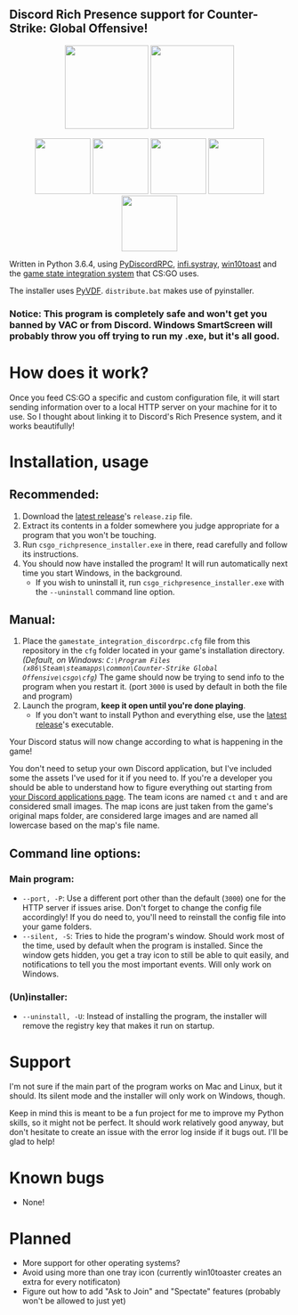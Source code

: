 
## Discord Rich Presence support for Counter-Strike: Global Offensive!

<p align="center">
    <img src="https://raw.githubusercontent.com/Tenrys/csgo_richpresence/master/img/csgo_icon.png" height=150/>
    <img src="https://raw.githubusercontent.com/Tenrys/csgo_richpresence/master/img/discord_icon.png" height=150/>
</p>

<p align="center">
    <img src="https://raw.githubusercontent.com/Tenrys/csgo_richpresence/master/img/scnshots/1.png" height=100/>
    <img src="https://raw.githubusercontent.com/Tenrys/csgo_richpresence/master/img/scnshots/2.png" height=100/>
    <img src="https://raw.githubusercontent.com/Tenrys/csgo_richpresence/master/img/scnshots/5.png" height=100/>
    <img src="https://raw.githubusercontent.com/Tenrys/csgo_richpresence/master/img/scnshots/3.png" height=100/>
    <img src="https://raw.githubusercontent.com/Tenrys/csgo_richpresence/master/img/scnshots/4.png" height=100/>
</p>

Written in Python 3.6.4, using [PyDiscordRPC](https://github.com/DerpyChap/PyDiscordRPC), [infi.systray](https://github.com/Infinidat/infi.systray), [win10toast](https://github.com/jithurjacob/Windows-10-Toast-Notifications) and the [game state integration system](https://developer.valvesoftware.com/wiki/Counter-Strike:_Global_Offensive_Game_State_Integration) that CS:GO uses.

The installer uses [PyVDF](https://github.com/amreuland/PyVDF). `distribute.bat` makes use of pyinstaller.

### Notice: This program is completely safe and won't get you banned by VAC or from Discord. Windows SmartScreen will probably throw you off trying to run my .exe, but it's all good.

# How does it work?

Once you feed CS:GO a specific and custom configuration file, it will start sending information over to a local HTTP server on your machine for it to use. So I thought about linking it to Discord's Rich Presence system, and it works beautifully!

# Installation, usage

## Recommended:

1. Download the [latest release](https://github.com/Tenrys/csgo_richpresence/releases/latest)'s `release.zip` file.
2. Extract its contents in a folder somewhere you judge appropriate for a program that you won't be touching.
3. Run `csgo_richpresence_installer.exe` in there, read carefully and follow its instructions.
4. You should now have installed the program! It will run automatically next time you start Windows, in the background.
    - If you wish to uninstall it, run `csgo_richpresence_installer.exe` with the `--uninstall` command line option.

## Manual:

1. Place the `gamestate_integration_discordrpc.cfg` file from this repository in the `cfg` folder located in your game's installation directory. *(Default, on Windows: `C:\Program Files (x86\Steam\steamapps\common\Counter-Strike Global Offensive\csgo\cfg`)* The game should now be trying to send info to the program when you restart it. (port `3000` is used by default in both the file and program)
2. Launch the program, **keep it open until you're done playing**.
    - If you don't want to install Python and everything else, use the [latest release](https://github.com/Tenrys/csgo_richpresence/releases/latest)'s executable.

Your Discord status will now change according to what is happening in the game!

You don't need to setup your own Discord application, but I've included some the assets I've used for it if you need to.
If you're a developer you should be able to understand how to figure everything out starting from [your Discord applications page](https://discordapp.com/developers/applications/me).
The team icons are named `ct` and `t` and are considered small images. The map icons are just taken from the game's original maps folder, are considered large images and are named all lowercase based on the map's file name.

## Command line options:

### Main program:

- `--port, -P`: Use a different port other than the default (`3000`) one for the HTTP server if issues arise. Don't forget to change the config file accordingly! If you do need to, you'll need to reinstall the config file into your game folders.
- `--silent, -S`: Tries to hide the program's window. Should work most of the time, used by default when the program is installed. Since the window gets hidden, you get a tray icon to still be able to quit easily, and notifications to tell you the most important events. Will only work on Windows.

### (Un)installer:

- `--uninstall, -U`: Instead of installing the program, the installer will remove the registry key that makes it run on startup.

# Support

I'm not sure if the main part of the program works on Mac and Linux, but it should.
Its silent mode and the installer will only work on Windows, though.

Keep in mind this is meant to be a fun project for me to improve my Python skills, so it might not be perfect. It should work relatively good anyway, but don't hesitate to create an issue with the error log inside if it bugs out. I'll be glad to help!

# Known bugs

- None!

# Planned

- More support for other operating systems?
- Avoid using more than one tray icon (currently win10toaster creates an extra for every notificaton)
- Figure out how to add "Ask to Join" and "Spectate" features (probably won't be allowed to just yet)
